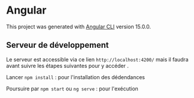 # Angular

This project was generated with [Angular CLI](https://github.com/angular/angular-cli) version 15.0.0.

## Serveur de développement

Le serveur est accessible via ce lien `http://localhost:4200/` mais il faudra avant suivre les étapes suivantes pour y accéder .

Lancer `npm install` : pour l'installation des dédendances

Poursuire par `npm start` ou `ng serve` : pour l'exécution
